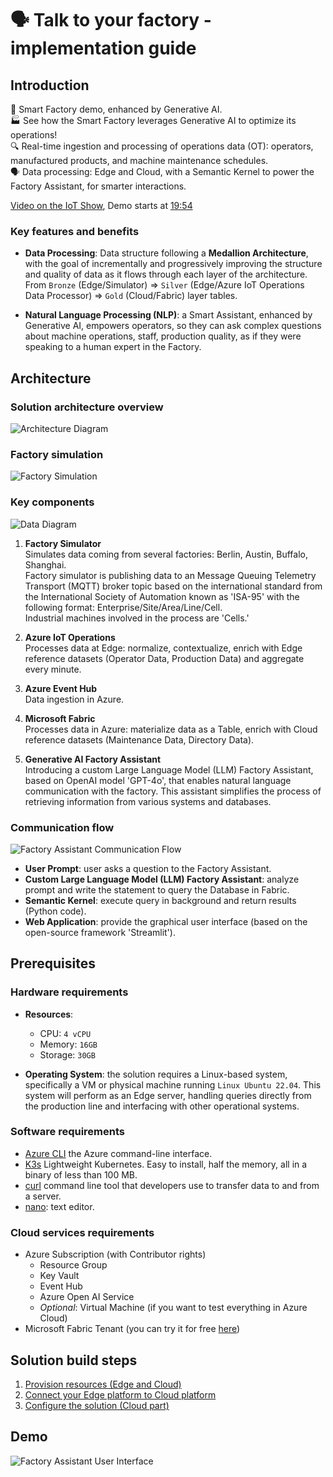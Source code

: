 # 🗣️ Talk to your factory - implementation guide

## Introduction
🤖 Smart Factory demo, enhanced by Generative AI.  
🏭 See how the Smart Factory leverages Generative AI to optimize its operations!  
🔍 Real-time ingestion and processing of operations data (OT): operators, manufactured products, and machine maintenance schedules.  
🗣️ Data processing: Edge and Cloud, with a Semantic Kernel to power the Factory Assistant, for smarter interactions.  

[Video on the IoT Show](https://youtu.be/-AxWwJU_G_U?feature=shared), Demo starts at [19:54](https://youtu.be/-AxWwJU_G_U?feature=shared&t=1194)

### Key features and benefits

- **Data Processing**: Data structure following a **Medallion Architecture**, with the goal of incrementally and progressively improving the structure and quality of data as it flows through each layer of the architecture.  
From `Bronze` (Edge/Simulator) ⇒ `Silver` (Edge/Azure IoT Operations Data Processor) ⇒ `Gold` (Cloud/Fabric) layer tables.

- **Natural Language Processing (NLP)**: a Smart Assistant, enhanced by Generative AI, empowers operators, so they can ask complex questions about machine operations, staff, production quality, as if they were speaking to a human expert in the Factory.

## Architecture

### Solution architecture overview

![Architecture Diagram](./artifacts/media/architecture-overview.png "Solution Overview")

### Factory simulation

![Factory Simulation](./artifacts/media/simulation.png "Factory Simulation")

### Key components

![Data Diagram](./artifacts/media/key-components.png "Data Diagram")

1. **Factory Simulator**  
    Simulates data coming from several factories: Berlin, Austin, Buffalo, Shanghai.  
    Factory simulator is publishing data to an Message Queuing Telemetry Transport (MQTT) broker topic based on the international standard from the International Society of Automation known as 'ISA-95' with the following format: Enterprise/Site/Area/Line/Cell.  
    Industrial machines involved in the process are 'Cells.'  

2. **Azure IoT Operations**  
    Processes data at Edge: normalize, contextualize, enrich with Edge reference datasets (Operator Data, Production Data) and aggregate every minute.

3. **Azure Event Hub**  
    Data ingestion in Azure.     
    
4. **Microsoft Fabric**  
    Processes data in Azure: materialize data as a Table, enrich with Cloud reference datasets (Maintenance Data, Directory Data).

5. **Generative AI Factory Assistant**  
    Introducing a custom Large Language Model (LLM) Factory Assistant, based on OpenAI model 'GPT-4o', that enables natural language communication with the factory. This assistant simplifies the process of retrieving information from various systems and databases.

### Communication flow

![Factory Assistant Communication Flow](./artifacts/media/factory-assistant-communication-flow.png "Factory Assistant Communication Flow")

- **User Prompt**: user asks a question to the Factory Assistant.
- **Custom Large Language Model (LLM) Factory Assistant**: analyze prompt and write the statement to query the Database in Fabric.
- **Semantic Kernel**: execute query in background and return results (Python code).
- **Web Application**: provide the graphical user interface (based on the open-source framework 'Streamlit').

## Prerequisites

### Hardware requirements

- **Resources**: 
    - CPU: `4 vCPU`
    - Memory: `16GB`
    - Storage: `30GB`

- **Operating System**: the solution requires a Linux-based system, specifically a VM or physical machine running `Linux Ubuntu 22.04`. This system will perform as an Edge server, handling queries directly from the production line and interfacing with other operational systems.

### Software requirements

 - [Azure CLI](https://learn.microsoft.com/en-us/cli/azure/) the Azure command-line interface.
 - [K3s](https://k3s.io/) Lightweight Kubernetes. Easy to install, half the memory, all in a binary of less than 100 MB.
 - [curl](https://curl.se/) command line tool that developers use to transfer data to and from a server.
 - [nano](https://www.nano-editor.org/): text editor.

### Cloud services requirements

 - Azure Subscription (with Contributor rights)
    - Resource Group
    - Key Vault
    - Event Hub
    - Azure Open AI Service
    - _Optional_: Virtual Machine (if you want to test everything in Azure Cloud)
 - Microsoft Fabric Tenant (you can try it for free [here](https://www.microsoft.com/en-us/microsoft-fabric/getting-started?msockid=27cd43526f4e6b2a1fa857d06e486a3c))

## Solution build steps

1. [Provision resources (Edge and Cloud)](./INSTALL-1.md)
2. [Connect your Edge platform to Cloud platform](./INSTALL-2.md)
3. [Configure the solution (Cloud part)](./INSTALL-3.md)

## Demo

![Factory Assistant User Interface](./artifacts/media/factory-assistant-ui.png "Factory Assistant User Interface")